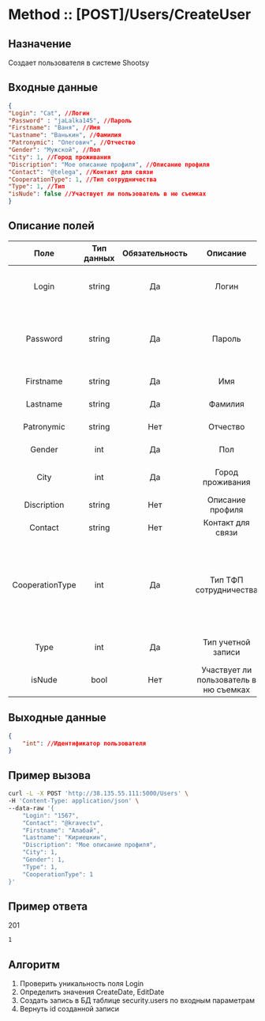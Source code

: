 # Method :: [POST]/Users/CreateUser

## Назначение

Создает пользователя в системе Shootsy

## Входные данные

```json
{
"Login": "Cat", //Логин
"Password" : "jaLalka145", //Пароль
"Firstname": "Ваня", //Имя
"Lastname": "Ванькин", //Фамилия
"Patronymic": "Олегович", //Отчество
"Gender": "Мужской", //Пол
"City": 1, //Город проживания
"Discription": "Мое описание профиля", //Описание профиля
"Contact": "@telega", //Контакт для связи
"CooperationType": 1, //Тип сотрудничества
"Type": 1, //Тип
"isNude": false //Участвует ли пользователь в ню съемках
}
```

## Описание полей

<detail>

|Поле       |Тип данных |Обязательность|Описание           |Варианты значений|Ограничения            |
|:---------:|:---------:|:----------:  |:----------------: |:----------:     |:----------:           |
| Login     | string    | Да           | Логин| "Login"         | Должно быть уникальным<br> =<50 символов|
| Password  | string    | Да           | Пароль | "jaLalka145" | 1. Больше 7 символов,<br> 2. Минимум одна цифра, <br> Заглавную букву| 
| Firstname | string    | Да           | Имя | "Ваня" | =<50 символов |
| Lastname | string    | Да           | Фамилия | "Ванькин" | =<50 символов |
| Patronymic | string    | Нет           | Отчество | "Олегович" | =<50 символов |
| Gender | int    | Да           | Пол | 1 - Мужской <br> 2 - Женский | Нет |
| City | int    | Да           | Город проживания | 1 - Новосибирск <br> 2 - Барнаул | Нет |
| Discription | string    | Нет           | Описание профиля | "Тут мое описание" | =<250 символов | 
| Contact | string    | Нет           | Контакт для связи | "@telega" | =<100 символов |
| CooperationType | int    | Да           | Тип ТФП сотрудничества | 1 - Расходы оплачивает модель <br> 2 - Расходы оплачивает фотограф <br> 3 - Расходы оплачиваются поровну| Нет | 
| Type | int    | Да           | Тип учетной записи | 1 - Фотограф<br> 2 - Модель<br> 3 - Визажист  | Нет | 
| isNude | bool    | Нет           | Участвует ли пользователь в ню съемках | False, True  | Нет | 

</detail>


## Выходные данные
```json
{
	"int": //Идентификатор пользователя
}
```

## Пример вызова

```bash
curl -L -X POST 'http://38.135.55.111:5000/Users' \
-H 'Content-Type: application/json' \
--data-raw '{
    "Login": "1567",
    "Contact": "@kravectv",
    "Firstname": "Алабай",    
    "Lastname": "Кириешкин",
    "Discription": "Мое описание профиля",
    "City": 1,
    "Gender": 1,
    "Type": 1,
    "CooperationType": 1
}'
```

## Пример ответа

201

```bash
1
```

## Алгоритм

1. Проверить уникальность поля Login
2. Определить значения CreateDate, EditDate
3. Создать запись в БД таблице security.users по входным параметрам
4. Вернуть id созданной записи

